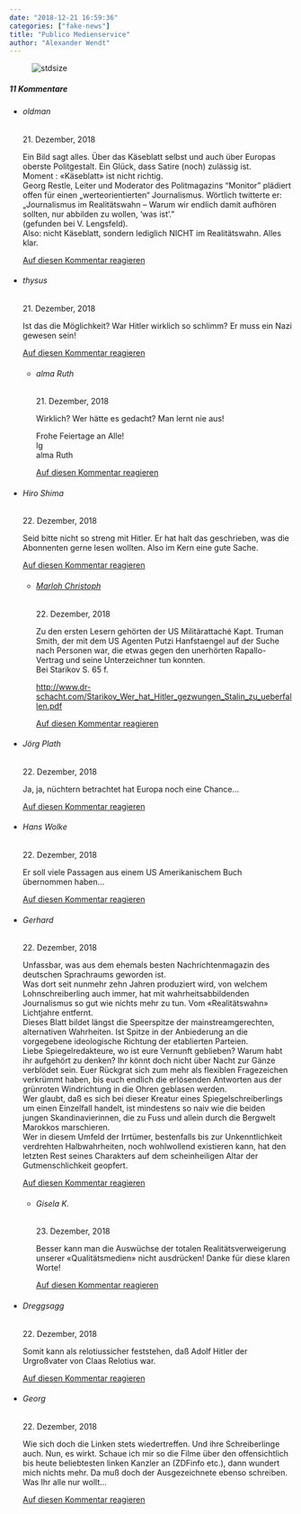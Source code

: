 ```yaml
---
date: "2018-12-21 16:59:36"
categories: ["fake-news"]
title: "Publico Medienservice"
author: "Alexander Wendt"
---
```



<figure>
<img src="https://www.publicomag.com/wp-content/uploads/2018/12/Spiegel-2-1320x1758.jpg" alt=stdsize>
</figure>


<!--more-->
<h5 class="comments-h">
11 Kommentare </h5>
<ul class="commentlist">
<li class="comment even thread-even depth-1 clearfix" id="li-comment-7261">
<h6 class="author">oldman</h6> <span class="date">21. Dezember, 2018</span>



Ein Bild sagt alles. Über das Käseblatt selbst und auch über Europas oberste Politgestalt. Ein Glück, dass Satire (noch) zulässig ist.<br>
Moment : «Käseblatt» ist nicht richtig.<br>
Georg Restle, Leiter und Moderator des Politmagazins “Monitor” plädiert offen für einen „werteorientierten“ Journalismus. Wörtlich twitterte er:<br>
„Journalismus im Realitätswahn – Warum wir endlich damit aufhören sollten, nur abbilden zu wollen, ‘was ist’.”<br>
(gefunden bei V. Lengsfeld).<br>
Also: nicht Käseblatt, sondern lediglich NICHT im Realitätswahn. Alles klar.

<a rel="nofollow" class="comment-reply-link" href="#comment-7261" data-commentid="7261" data-postid="8016" data-belowelement="comment-7261" data-respondelement="respond" data-replyto="Antworte auf oldman" aria-label="Antworte auf oldman">Auf diesen Kommentar reagieren</a> 


</li>
<li class="comment odd alt thread-odd thread-alt depth-1 clearfix" id="li-comment-7264">
<h6 class="author">thysus</h6> <span class="date">21. Dezember, 2018</span>



Ist das die Möglichkeit? War Hitler wirklich so schlimm? Er muss ein Nazi gewesen sein!

<a rel="nofollow" class="comment-reply-link" href="#comment-7264" data-commentid="7264" data-postid="8016" data-belowelement="comment-7264" data-respondelement="respond" data-replyto="Antworte auf thysus" aria-label="Antworte auf thysus">Auf diesen Kommentar reagieren</a> 


<ul class="children">
<li class="comment even depth-2 clearfix" id="li-comment-7266">
<h6 class="author">alma Ruth</h6> <span class="date">21. Dezember, 2018</span>



Wirklich? Wer hätte es gedacht? Man lernt nie aus!

Frohe Feiertage an Alle!<br>
lg<br>
alma Ruth

<a rel="nofollow" class="comment-reply-link" href="#comment-7266" data-commentid="7266" data-postid="8016" data-belowelement="comment-7266" data-respondelement="respond" data-replyto="Antworte auf alma Ruth" aria-label="Antworte auf alma Ruth">Auf diesen Kommentar reagieren</a> 


</li>
</ul>
</li>
<li class="comment odd alt thread-even depth-1 clearfix" id="li-comment-7269">
<h6 class="author">Hiro Shima</h6> <span class="date">22. Dezember, 2018</span>



Seid bitte nicht so streng mit Hitler. Er hat halt das geschrieben, was die Abonnenten gerne lesen wollten. Also im Kern eine gute Sache.

<a rel="nofollow" class="comment-reply-link" href="#comment-7269" data-commentid="7269" data-postid="8016" data-belowelement="comment-7269" data-respondelement="respond" data-replyto="Antworte auf Hiro Shima" aria-label="Antworte auf Hiro Shima">Auf diesen Kommentar reagieren</a> 


<ul class="children">
<li class="comment even depth-2 clearfix" id="li-comment-7299">
<h6 class="author"><a href="https://artikel204.com" class="url" rel="ugc external nofollow">Marloh Christoph</a></h6> <span class="date">22. Dezember, 2018</span>



Zu den ersten Lesern gehörten der US Militärattaché Kapt. Truman Smith, der mit dem US Agenten Putzi Hanfstaengel auf der Suche nach Personen war, die etwas gegen den unerhörten Rapallo-Vertrag und seine Unterzeichner tun konnten.<br>
Bei Starikov S. 65 f.

<a href="http://www.dr-schacht.com/Starikov_Wer_hat_Hitler_gezwungen_Stalin_zu_ueberfallen.pdf" rel="nofollow ugc">http://www.dr-schacht.com/Starikov_Wer_hat_Hitler_gezwungen_Stalin_zu_ueberfallen.pdf</a>

<a rel="nofollow" class="comment-reply-link" href="#comment-7299" data-commentid="7299" data-postid="8016" data-belowelement="comment-7299" data-respondelement="respond" data-replyto="Antworte auf Marloh Christoph" aria-label="Antworte auf Marloh Christoph">Auf diesen Kommentar reagieren</a> 


</li>
</ul>
</li>
<li class="comment odd alt thread-odd thread-alt depth-1 clearfix" id="li-comment-7278">
<h6 class="author">Jörg Plath</h6> <span class="date">22. Dezember, 2018</span>



Ja, ja, nüchtern betrachtet hat Europa noch eine Chance&#8230;

<a rel="nofollow" class="comment-reply-link" href="#comment-7278" data-commentid="7278" data-postid="8016" data-belowelement="comment-7278" data-respondelement="respond" data-replyto="Antworte auf Jörg Plath" aria-label="Antworte auf Jörg Plath">Auf diesen Kommentar reagieren</a> 


</li>
<li class="comment even thread-even depth-1 clearfix" id="li-comment-7289">
<h6 class="author">Hans Wolke</h6> <span class="date">22. Dezember, 2018</span>



Er soll viele Passagen aus einem US Amerikanischem Buch übernommen haben&#8230;

<a rel="nofollow" class="comment-reply-link" href="#comment-7289" data-commentid="7289" data-postid="8016" data-belowelement="comment-7289" data-respondelement="respond" data-replyto="Antworte auf Hans Wolke" aria-label="Antworte auf Hans Wolke">Auf diesen Kommentar reagieren</a> 


</li>
<li class="comment odd alt thread-odd thread-alt depth-1 clearfix" id="li-comment-7290">
<h6 class="author">Gerhard</h6> <span class="date">22. Dezember, 2018</span>



Unfassbar, was aus dem ehemals besten Nachrichtenmagazin des deutschen Sprachraums geworden ist.<br>
Was dort seit nunmehr zehn Jahren produziert wird, von welchem Lohnschreiberling auch immer, hat mit wahrheitsabbildenden Journalismus so gut wie nichts mehr zu tun. Vom «Realitätswahn» Lichtjahre entfernt.<br>
Dieses Blatt bildet längst die Speerspitze der mainstreamgerechten, alternativen Wahrheiten. Ist Spitze in der Anbiederung an die vorgegebene ideologische Richtung der etablierten Parteien.<br>
Liebe Spiegelredakteure, wo ist eure Vernunft geblieben? Warum habt ihr aufgehört zu denken? Ihr könnt doch nicht über Nacht zur Gänze verblödet sein. Euer Rückgrat sich zum mehr als flexiblen Fragezeichen verkrümmt haben, bis euch endlich die erlösenden Antworten aus der grünroten Windrichtung in die Ohren geblasen werden.<br>
Wer glaubt, daß es sich bei dieser Kreatur eines Spiegelschreiberlings um einen Einzelfall handelt, ist mindestens so naiv wie die beiden jungen Skandinavierinnen, die zu Fuss und allein durch die Bergwelt Marokkos marschieren.<br>
Wer in diesem Umfeld der Irrtümer, bestenfalls bis zur Unkenntlichkeit verdrehten Halbwahrheiten, noch wohlwollend existieren kann, hat den letzten Rest seines Charakters auf dem scheinheiligen Altar der Gutmenschlichkeit geopfert.

<a rel="nofollow" class="comment-reply-link" href="#comment-7290" data-commentid="7290" data-postid="8016" data-belowelement="comment-7290" data-respondelement="respond" data-replyto="Antworte auf Gerhard" aria-label="Antworte auf Gerhard">Auf diesen Kommentar reagieren</a> 


<ul class="children">
<li class="comment even depth-2 clearfix" id="li-comment-7351">
<h6 class="author">Gisela K.</h6> <span class="date">23. Dezember, 2018</span>



Besser kann man die Auswüchse der totalen Realitätsverweigerung unserer «Qualitätsmedien» nicht ausdrücken! Danke für diese klaren Worte!

<a rel="nofollow" class="comment-reply-link" href="#comment-7351" data-commentid="7351" data-postid="8016" data-belowelement="comment-7351" data-respondelement="respond" data-replyto="Antworte auf Gisela K." aria-label="Antworte auf Gisela K.">Auf diesen Kommentar reagieren</a> 


</li>
</ul>
</li>
<li class="comment odd alt thread-even depth-1 clearfix" id="li-comment-7296">
<h6 class="author">Dreggsagg</h6> <span class="date">22. Dezember, 2018</span>



Somit kann als relotiussicher feststehen, daß Adolf Hitler der Urgroßvater von Claas Relotius war.

<a rel="nofollow" class="comment-reply-link" href="#comment-7296" data-commentid="7296" data-postid="8016" data-belowelement="comment-7296" data-respondelement="respond" data-replyto="Antworte auf Dreggsagg" aria-label="Antworte auf Dreggsagg">Auf diesen Kommentar reagieren</a> 


</li>
<li class="comment even thread-odd thread-alt depth-1 clearfix" id="li-comment-7303">
<h6 class="author">Georg</h6> <span class="date">22. Dezember, 2018</span>



Wie sich doch die Linken stets wiedertreffen. Und ihre Schreiberlinge auch. Nun, es wirkt. Schaue ich mir so die Filme über den offensichtlich bis heute beliebtesten linken Kanzler an (ZDFinfo etc.), dann wundert mich nichts mehr. Da muß doch der Ausgezeichnete ebenso schreiben. Was Ihr alle nur wollt&#8230;

<a rel="nofollow" class="comment-reply-link" href="#comment-7303" data-commentid="7303" data-postid="8016" data-belowelement="comment-7303" data-respondelement="respond" data-replyto="Antworte auf Georg" aria-label="Antworte auf Georg">Auf diesen Kommentar reagieren</a> 


</li>
</ul>
